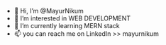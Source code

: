 - 👋 Hi, I’m @MayurNikum
- 👀 I’m interested in WEB DEVELOPMENT
- 🌱 I’m currently learning MERN stack
- 📫 you can reach me on LinkedIn >> mayurnikum 

<!---
MayurNikum/MayurNikum is a ✨ special ✨ repository because its `README.md` (this file) appears on your GitHub profile.
You can click the Preview link to take a look at your changes.
--->
